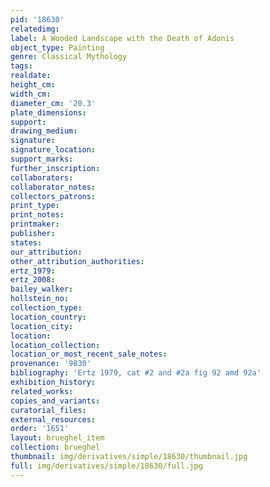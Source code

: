 ```yaml
---
pid: '18630'
relatedimg: 
label: A Wooded Landscape with the Death of Adonis
object_type: Painting
genre: Classical Mythology
tags: 
realdate: 
height_cm: 
width_cm: 
diameter_cm: '20.3'
plate_dimensions: 
support: 
drawing_medium: 
signature: 
signature_location: 
support_marks: 
further_inscription: 
collaborators: 
collaborator_notes: 
collectors_patrons: 
print_type: 
print_notes: 
printmaker: 
publisher: 
states: 
our_attribution: 
other_attribution_authorities: 
ertz_1979: 
ertz_2008: 
bailey_walker: 
hollstein_no: 
collection_type: 
location_country: 
location_city: 
location: 
location_collection: 
location_or_most_recent_sale_notes: 
provenance: '9830'
bibliography: 'Ertz 1979, cat #2 and #2a fig 92 amd 92a'
exhibition_history: 
related_works: 
copies_and_variants: 
curatorial_files: 
external_resources: 
order: '1651'
layout: brueghel_item
collection: brueghel
thumbnail: img/derivatives/simple/18630/thumbnail.jpg
full: img/derivatives/simple/18630/full.jpg
---
```


